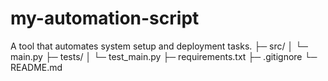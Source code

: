 # my-automation-script
A tool that automates system setup and deployment tasks.
├─ src/
│  └─ main.py
├─ tests/
│  └─ test_main.py
├─ requirements.txt
├─ .gitignore
└─ README.md
